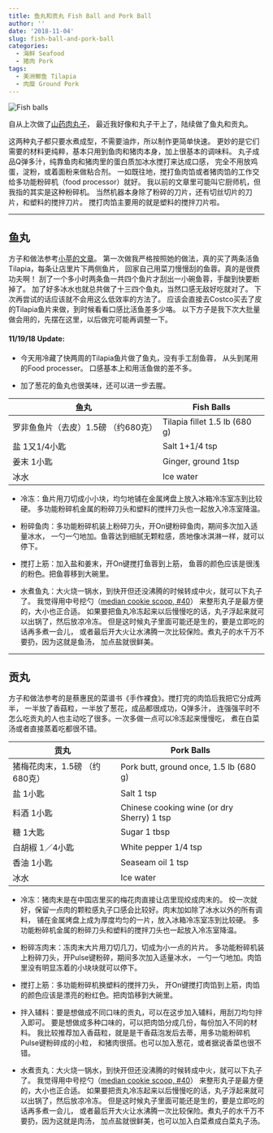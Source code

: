 ```yaml
---
title: 鱼丸和贡丸 Fish Ball and Pork Ball
author: ''
date: '2018-11-04'
slug: fish-ball-and-pork-ball
categories:
  - 海鲜 Seafood
  - 猪肉 Pork
tags:
  - 美洲鲫鱼 Tilapia
  - 肉糜 Ground Pork
---
```

![Fish balls](/img/2018-11-04-fish-ball.jpg)

自从上次做了[山药肉丸子](http://liyingbo.com/cooking/2018/09/25/fried-pork-meatballs-with-japanese-yam/)，
最近我好像和丸子干上了，陆续做了鱼丸和贡丸。

这两种丸子都只要水煮成型，不需要油炸，所以制作更简单快速。
更妙的是它们需要的材料更纯粹，基本只用到鱼肉和猪肉本身，加上很基本的调味料。
丸子成品Q弹多汁，纯靠鱼肉和猪肉里的蛋白质加冰水搅打来达成口感，
完全不用放鸡蛋，淀粉，或着面粉来做粘合剂。
一如既往地，搅打鱼肉馅或者猪肉馅的工作交给多功能粉碎机（food processor）就好。
我以前的文章里可能叫它厨师机，但我指的其实是这种粉碎机。
当然机器本身除了粉碎的刀片，还有切丝切片的刀片，和塑料的搅拌刀片。
搅打肉馅主要用的就是塑料的搅拌刀片啦。

--- 
## 鱼丸

方子和做法参考[小苹的文章](http://blog.sina.com.cn/s/blog_4d3f53270102e19n.html)。
第一次做我严格按照她的做法，真的买了两条活鱼Tilapia，每条让店里片下两侧鱼片，
回家自己用菜刀慢慢刮的鱼蓉。真的是很费功夫啊！
刮了一个多小时两条鱼一共四个鱼片才刮出一小碗鱼蓉，手酸到快要断掉了。
加了好多冰水也就总共做了十三四个鱼丸，当然口感无敌好吃就对了。
下次再尝试的话应该就不会用这么低效率的方法了。
应该会直接去Costco买去了皮的Tilapia鱼片来做，到时候看看口感比活鱼差多少咯。
以下方子是我下次大批量做会用的，先摆在这里，以后做完可能再调整一下。

#### 11/19/18 Update:
* 今天用冷藏了快两周的Tilapia鱼片做了鱼丸，没有手工刮鱼蓉，
从头到尾用的Food processer。 口感基本上和用活鱼做的差不多。

* 加了葱花的鱼丸也很美味，还可以进一步去腥。


| 鱼丸                                  |Fish Balls    |
|---------------------------------------|-------------------------|
|罗非鱼鱼片（去皮）1.5磅  （约680克）   |Tilapia fillet 1.5 lb (680 g)         |
|盐   1又1/4小匙                        |Salt 1+1/4 tsp            |
|姜末 1小匙                             |Ginger, ground 1tsp            |
|冰水                                   |Ice water            |

* 冷冻：鱼片用刀切成小小块，均匀地铺在金属烤盘上放入冰箱冷冻室冻到比较硬。
多功能粉碎机金属的粉碎刀头和塑料的搅拌刀头也一起放入冷冻室降温。

* 粉碎鱼肉：多功能粉碎机装上粉碎刀头，开On键粉碎鱼肉，期间多次加入适量冰水，
一勺一勺地加。鱼蓉达到细腻无颗粒感，质地像冰淇淋一样，就可以停下。

* 搅打上筋：加入盐和姜末，开On键搅打鱼蓉到上筋，
鱼蓉的颜色应该是很浅的粉色。把鱼蓉移到大碗里。

* 水煮鱼丸：大火烧一锅水，到快开但还没沸腾的时候转成中火，就可以下丸子了。
我觉得用中号挖勺（[median cookie scoop, \#40](https://www.amazon.com/gp/product/B06XNQNN99/ref=oh_aui_detailpage_o00_s00?ie=UTF8&psc=1)）
来整形丸子是最方便的，大小也正合适。
如果要把鱼丸冷冻起来以后慢慢吃的话，丸子浮起来就可以出锅了，然后放凉冷冻。
但是这时候丸子里面可能还是生的，要是立即吃的话再多煮一会儿，
或者最后开大火让水沸腾一次比较保险。煮丸子的水千万不要扔，因为这就是鱼汤，
加点盐就很鲜美。

--- 

## 贡丸

方子和做法参考的是蔡惠民的菜谱书《手作裸食》。搅打完的肉馅后我把它分成两半，
一半放了香菇粒，一半放了葱花，成品都很成功，Q弹多汁，
连强强平时不怎么吃贡丸的人也主动吃了很多。一次多做一点可以冷冻起来慢慢吃，
煮在白菜汤或者直接蒸着吃都很不错。

| 贡丸                                  |Pork Balls    |
|---------------------------------------|-------------------------|
|猪梅花肉末，1.5磅  （约680克）         |Pork butt, ground once, 1.5 lb (680 g)         |
|盐   1小匙                             |Salt 1 tsp            |
|料酒   1小匙                           |Chinese cooking wine (or dry Sherry) 1 tsp            |
|糖   1大匙                             |Sugar 1 tbsp            |
|白胡椒   1／4小匙                      |White pepper 1/4 tsp            |
|香油   1小匙                           |Seaseam oil 1 tsp            |
|冰水                                   |Ice water            |

* 冷冻：猪肉末是在中国店里买的梅花肉直接让店里现绞成肉末的。
绞一次就好，保留一点肉的颗粒感丸子口感会比较好。肉末加如除了冰水以外的所有调料，
铺在金属烤盘上成为厚度均匀的一片，放入冰箱冷冻室冻到比较硬。
多功能粉碎机金属的粉碎刀头和塑料的搅拌刀头也一起放入冷冻室降温。

* 粉碎冻肉末：冻肉末大片用刀切几刀，切成为小一点的片片。
多功能粉碎机装上粉碎刀头，开Pulse键粉碎，期间多次加入适量冰水，
一勺一勺地加。肉馅里没有明显冻着的小块块就可以停下。

* 搅打上筋：多功能粉碎机换塑料的搅拌刀头，
开On键搅打肉馅到上筋，肉馅的颜色应该是漂亮的粉红色。把肉馅移到大碗里。

* 拌入辅料：要是想做成不同口味的贡丸，可以在这步加入辅料，用刮刀均匀拌入即可。
要是想做成多种口味的，可以把肉馅分成几份，每份加入不同的材料。
我比较推荐加入香菇粒，就是是干香菇泡发后去蒂，用多功能粉碎机Pulse键粉碎成的小粒，
和猪肉很搭。也可以加入葱花，或者据说香菜也很不错。

* 水煮贡丸：大火烧一锅水，到快开但还没沸腾的时候转成中火，就可以下丸子了。
我觉得用中号挖勺（[median cookie scoop, \#40](https://www.amazon.com/gp/product/B06XNQNN99/ref=oh_aui_detailpage_o00_s00?ie=UTF8&psc=1)）
来整形丸子是最方便的，大小也正合适。
如果要把贡丸冷冻起来以后慢慢吃的话，丸子浮起来就可以出锅了，然后放凉冷冻。
但是这时候丸子里面可能还是生的，要是立即吃的话再多煮一会儿，
或者最后开大火让水沸腾一次比较保险。煮丸子的水千万不要扔，因为这就是肉汤，
加点盐就很鲜美，也可以加入白菜煮成白菜丸子汤。
